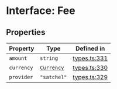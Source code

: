 # Interface: Fee

## Properties

| Property | Type | Defined in |
| ------ | ------ | ------ |
| `amount` | `string` | [types.ts:331](https://github.com/monerium/js-monorepo/blob/main/packages/sdk/src/types.ts#L331) |
| `currency` | [`Currency`](/docs/packages/sdk/enumerations/Currency.md) | [types.ts:330](https://github.com/monerium/js-monorepo/blob/main/packages/sdk/src/types.ts#L330) |
| `provider` | `"satchel"` | [types.ts:329](https://github.com/monerium/js-monorepo/blob/main/packages/sdk/src/types.ts#L329) |
